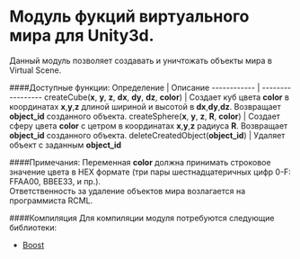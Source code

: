# Модуль фукций виртуального мира для Unity3d.
Данный модуль позволяет создавать и уничтожать объекты мира в Virtual Scene.<br>

####Доступные функции:
Определение  | Описание 
------------  | ----------------- 
createCube(**x**, **y**, **z**, **dx**, **dy**, **dz**, **color**)  | Создает куб цвета **color** в координатах **x**,**y**,**z** длиной шириной и высотой в **dx**,**dy**,**dz**. Возвращает **object_id** созданного объекта.
createSphere(**x**, **y**, **z**, **R**, **color**)  | Создает сферу цвета **color** с цетром в координатах **x**,**y**,**z** радиуса **R**. Возвращает **object_id** созданного объекта.
deleteCreatedObject(**object_id**)  | Удаляет объект с заданным **object_id**

####Примечания:
Переменная **color** должна принимать строковое значение цвета в HEX формате (три пары шестнадцатеричных цифр 0-F: FFAA00, BBEE33, и пр.).<br>
Ответственность за удаление объектов мира возлагается на программиста RCML.

####Компиляция
Для компиляции модуля потребуются следующие библиотеки:
- [Boost](http://www.boost.org/)
